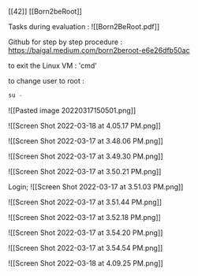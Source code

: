 [[42]] [[Born2beRoot]]

Tasks during evaluation :
![[Born2BeRoot.pdf]]

Github for step by step procedure :
https://baigal.medium.com/born2beroot-e6e26dfb50ac

to exit the Linux VM : 'cmd'

to change user to root : 
```js
su -
```

![[Pasted image 20220317150501.png]]

![[Screen Shot 2022-03-18 at 4.05.17 PM.png]]

![[Screen Shot 2022-03-17 at 3.48.06 PM.png]]

![[Screen Shot 2022-03-17 at 3.49.30 PM.png]]

![[Screen Shot 2022-03-17 at 3.50.21 PM.png]]

Login;
![[Screen Shot 2022-03-17 at 3.51.03 PM.png]]

![[Screen Shot 2022-03-17 at 3.51.44 PM.png]]

![[Screen Shot 2022-03-17 at 3.52.18 PM.png]]

![[Screen Shot 2022-03-17 at 3.54.20 PM.png]]

![[Screen Shot 2022-03-17 at 3.54.54 PM.png]]

![[Screen Shot 2022-03-18 at 4.09.25 PM.png]]

